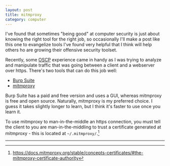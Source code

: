```yaml
---
layout: post
title: mitmproxy
category: computer
---
```

I've found that sometimes "being good" at computer security is just about knowing the right tool for the right job, so occasionally I'll make a post like this one to evangelize tools I've found very helpful that I think will help others ho are growing their offensive security toolset.

Recently, some [OSCP](https://www.offsec.com/courses/pen-200/) experience came in handy as I was trying to analyze and manipulate traffic that was going between a client and a webserver over https. There's two tools that can do this job well:

- [Burp Suite](https://portswigger.net/burp)
- [mitmproxy](https://mitmproxy.org/)

Burp Suite has a paid and free version and uses a GUI, whereas mitmproxy is free and open source. Naturally, mitmproxy is my preferred choice. I guess it takes slightly longer to learn, but I think it's faster to use once you learn it.

To use mitmproxy to man-in-the-middle an https connection, you must tell the client to you are man-in-the-middling to trust a certificate generated at mitmproxy - this is located at `~/.mitmproxy/`.[^1]

---
[^1]: <https://docs.mitmproxy.org/stable/concepts-certificates/#the-mitmproxy-certificate-authority>

